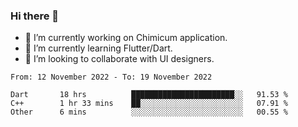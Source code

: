 ### Hi there 👋

<!--
**devcat37/devcat37** is a ✨ _special_ ✨ repository because its `README.md` (this file) appears on your GitHub profile.-->


- 🔭 I’m currently working on Chimicum application.
- 🌱 I’m currently learning Flutter/Dart.
- 👯 I’m looking to collaborate with UI designers.
<!-- - 🤔 I’m looking for help with ... -->

<!--START_SECTION:waka-->

```text
From: 12 November 2022 - To: 19 November 2022

Dart       18 hrs          ███████████████████████░░   91.53 %
C++        1 hr 33 mins    ██░░░░░░░░░░░░░░░░░░░░░░░   07.91 %
Other      6 mins          ░░░░░░░░░░░░░░░░░░░░░░░░░   00.55 %
```

<!--END_SECTION:waka-->

